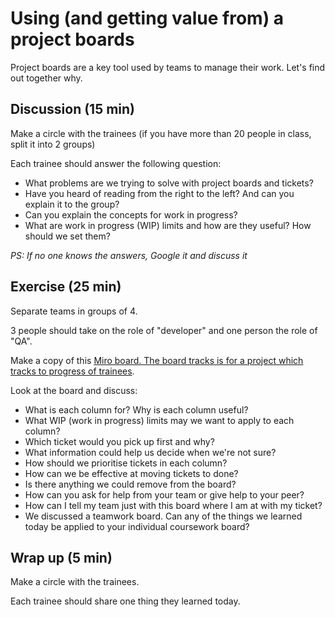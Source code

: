 <!---
title='Using a project board'
time='45'
facilitation=true
[objectives]
+++
-->

# Using (and getting value from) a project boards

Project boards are a key tool used by teams to manage their work. Let's find out together why.

## Discussion (15 min)

Make a circle with the trainees (if you have more than 20 people in class, split it into 2 groups)

Each trainee should answer the following question:

- What problems are we trying to solve with project boards and tickets?
- Have you heard of reading from the right to the left? And can you explain it to the group?
- Can you explain the concepts for work in progress?
- What are work in progress (WIP) limits and how are they useful? How should we set them?

_PS: If no one knows the answers, Google it and discuss it_

## Exercise (25 min)

Separate teams in groups of 4.

3 people should take on the role of "developer" and one person the role of "QA".

Make a copy of this [Miro board. The board tracks is for a project which tracks to progress of trainees](https://miro.com/app/board/uXjVIaCPw8Q=/?share_link_id=369053535597).

Look at the board and discuss:
- What is each column for? Why is each column useful?
- What WIP (work in progress) limits may we want to apply to each column?
- Which ticket would you pick up first and why?
- What information could help us decide when we're not sure?
- How should we prioritise tickets in each column?
- How can we be effective at moving tickets to done?
- Is there anything we could remove from the board?
- How can you ask for help from your team or give help to your peer?
- How can I tell my team just with this board where I am at with my ticket?
- We discussed a teamwork board. Can any of the things we learned today be applied to your individual coursework board?

## Wrap up (5 min)

Make a circle with the trainees.

Each trainee should share one thing they learned today.
